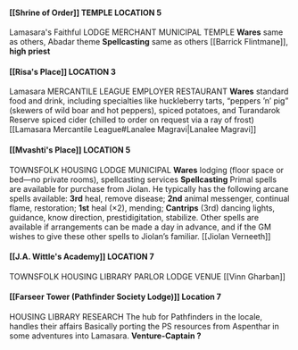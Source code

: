 #### [[Shrine of Order]] TEMPLE LOCATION 5
Lamasara's Faithful LODGE MERCHANT MUNICIPAL TEMPLE 
**Wares** same as others, Abadar theme
**Spellcasting** same as others
[[Barrick Flintmane]], **high priest**

#### [[Risa's Place]] LOCATION 3 
Lamasara MERCANTILE LEAGUE EMPLOYER RESTAURANT 
**Wares** standard food and drink, including specialties like huckleberry tarts, “peppers ’n’ pig” (skewers of wild boar and hot peppers), spiced potatoes, and Turandarok Reserve spiced cider (chilled to order on request via a ray of frost) 
[[Lamasara Mercantile League#Lanalee Magravi|Lanalee Magravi]] 

#### [[Mvashti's Place]] LOCATION 5 
TOWNSFOLK HOUSING LODGE MUNICIPAL
**Wares** lodging (floor space or bed—no private rooms), spellcasting services 
**Spellcasting** Primal spells are available for purchase from Jiolan. He typically has the following arcane spells available: **3rd** heal, remove disease; **2nd** animal messenger, continual flame, restoration; **1st** heal (×2), mending; **Cantrips** (3rd) dancing lights, guidance, know direction, prestidigitation, stabilize. Other spells are available if arrangements can be made a day in advance, and if the GM wishes to give these other spells to Jiolan’s familiar. 
[[Jiolan Verneeth]] 

#### [[J.A. Wittle's Academy]] LOCATION 7
TOWNSFOLK HOUSING LIBRARY PARLOR LODGE VENUE 
[[Vinn Gharban]] 

#### [[Farseer Tower (Pathfinder Society Lodge)]] Location 7
HOUSING LIBRARY RESEARCH 
The hub for Pathfinders in the locale, handles their affairs 
Basically porting the PS resources from Aspenthar in some adventures into Lamasara.
**Venture-Captain ?**
